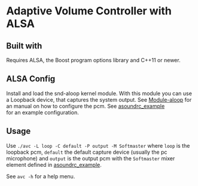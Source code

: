 # Adaptive Volume Controller with ALSA

## Built with
Requires ALSA, the Boost program options library and C++11 or newer.

## ALSA Config
Install and load the snd-aloop kernel module.  With this module you can use a Loopback device,
that captures the system output. See [Module-aloop](https://www.alsa-project.org/main/index.php/Matrix:Module-aloop)
for an manual on how to configure the pcm. See [asoundrc_example](https://github.com/mariusdr/avc/blob/master/asoundrc_example)  
for an example configuration.

## Usage
Use `./avc -L loop -C default -P output -M Softmaster` where `loop` is the loopback pcm, `default` the default capture device
(usually the pc microphone) and `output` is the output pcm with the `Softmaster` mixer element defined in
[asoundrc_example](https://github.com/mariusdr/avc/blob/master/asoundrc_example). 

See `avc -h` for a help menu. 
